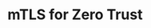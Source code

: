 ---
pcx_content_type: navigation
title: mTLS for Zero Trust
external_link: /cloudflare-one/identity/devices/access-integrations/mutual-tls-authentication/
weight: 10
_build:
  publishResources: false
  render: never
---